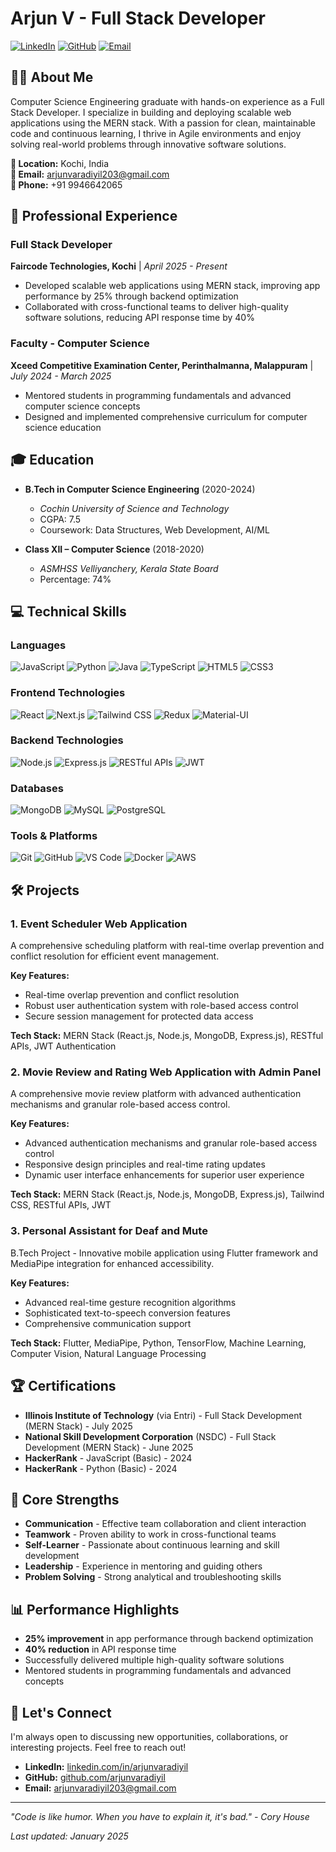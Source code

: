 # Arjun V - Full Stack Developer

[![LinkedIn](https://img.shields.io/badge/LinkedIn-0077B5?style=for-the-badge&logo=linkedin&logoColor=white)](https://linkedin.com/in/arjunvaradiyil)
[![GitHub](https://img.shields.io/badge/GitHub-100000?style=for-the-badge&logo=github&logoColor=white)](https://github.com/arjunvaradiyil)
[![Email](https://img.shields.io/badge/Gmail-D14836?style=for-the-badge&logo=gmail&logoColor=white)](mailto:arjunvaradiyil203@gmail.com)

## 👨‍💻 About Me

Computer Science Engineering graduate with hands-on experience as a Full Stack Developer. I specialize in building and deploying scalable web applications using the MERN stack. With a passion for clean, maintainable code and continuous learning, I thrive in Agile environments and enjoy solving real-world problems through innovative software solutions.

**📍 Location:** Kochi, India  
**📧 Email:** arjunvaradiyil203@gmail.com  
**📱 Phone:** +91 9946642065

## 🚀 Professional Experience

### Full Stack Developer
**Faircode Technologies, Kochi** | *April 2025 - Present*
- Developed scalable web applications using MERN stack, improving app performance by 25% through backend optimization
- Collaborated with cross-functional teams to deliver high-quality software solutions, reducing API response time by 40%

### Faculty - Computer Science
**Xceed Competitive Examination Center, Perinthalmanna, Malappuram** | *July 2024 - March 2025*
- Mentored students in programming fundamentals and advanced computer science concepts
- Designed and implemented comprehensive curriculum for computer science education

## 🎓 Education

- **B.Tech in Computer Science Engineering** (2020-2024)
  - *Cochin University of Science and Technology*
  - CGPA: 7.5
  - Coursework: Data Structures, Web Development, AI/ML

- **Class XII – Computer Science** (2018-2020)
  - *ASMHSS Velliyanchery, Kerala State Board*
  - Percentage: 74%

## 💻 Technical Skills

### Languages
![JavaScript](https://img.shields.io/badge/JavaScript-F7DF1E?style=for-the-badge&logo=javascript&logoColor=black)
![Python](https://img.shields.io/badge/Python-3776AB?style=for-the-badge&logo=python&logoColor=white)
![Java](https://img.shields.io/badge/Java-ED8B00?style=for-the-badge&logo=openjdk&logoColor=white)
![TypeScript](https://img.shields.io/badge/TypeScript-007ACC?style=for-the-badge&logo=typescript&logoColor=white)
![HTML5](https://img.shields.io/badge/HTML5-E34F26?style=for-the-badge&logo=html5&logoColor=white)
![CSS3](https://img.shields.io/badge/CSS3-1572B6?style=for-the-badge&logo=css3&logoColor=white)

### Frontend Technologies
![React](https://img.shields.io/badge/React-20232A?style=for-the-badge&logo=react&logoColor=61DAFB)
![Next.js](https://img.shields.io/badge/Next.js-000000?style=for-the-badge&logo=next.js&logoColor=white)
![Tailwind CSS](https://img.shields.io/badge/Tailwind_CSS-38B2AC?style=for-the-badge&logo=tailwind-css&logoColor=white)
![Redux](https://img.shields.io/badge/Redux-593D88?style=for-the-badge&logo=redux&logoColor=white)
![Material-UI](https://img.shields.io/badge/Material--UI-0081CB?style=for-the-badge&logo=material-ui&logoColor=white)

### Backend Technologies
![Node.js](https://img.shields.io/badge/Node.js-43853D?style=for-the-badge&logo=node.js&logoColor=white)
![Express.js](https://img.shields.io/badge/Express.js-404D59?style=for-the-badge&logo=express&logoColor=white)
![RESTful APIs](https://img.shields.io/badge/RESTful_API-FF6B6B?style=for-the-badge)
![JWT](https://img.shields.io/badge/JWT-000000?style=for-the-badge&logo=json-web-tokens&logoColor=white)

### Databases
![MongoDB](https://img.shields.io/badge/MongoDB-4EA94B?style=for-the-badge&logo=mongodb&logoColor=white)
![MySQL](https://img.shields.io/badge/MySQL-4479A1?style=for-the-badge&logo=mysql&logoColor=white)
![PostgreSQL](https://img.shields.io/badge/PostgreSQL-316192?style=for-the-badge&logo=postgresql&logoColor=white)

### Tools & Platforms
![Git](https://img.shields.io/badge/Git-F05032?style=for-the-badge&logo=git&logoColor=white)
![GitHub](https://img.shields.io/badge/GitHub-100000?style=for-the-badge&logo=github&logoColor=white)
![VS Code](https://img.shields.io/badge/VS_Code-007ACC?style=for-the-badge&logo=visual-studio-code&logoColor=white)
![Docker](https://img.shields.io/badge/Docker-2496ED?style=for-the-badge&logo=docker&logoColor=white)
![AWS](https://img.shields.io/badge/AWS-232F3E?style=for-the-badge&logo=amazon-aws&logoColor=white)

## 🛠️ Projects

### 1. Event Scheduler Web Application
A comprehensive scheduling platform with real-time overlap prevention and conflict resolution for efficient event management.

**Key Features:**
- Real-time overlap prevention and conflict resolution
- Robust user authentication system with role-based access control
- Secure session management for protected data access

**Tech Stack:** MERN Stack (React.js, Node.js, MongoDB, Express.js), RESTful APIs, JWT Authentication

### 2. Movie Review and Rating Web Application with Admin Panel
A comprehensive movie review platform with advanced authentication mechanisms and granular role-based access control.

**Key Features:**
- Advanced authentication mechanisms and granular role-based access control
- Responsive design principles and real-time rating updates
- Dynamic user interface enhancements for superior user experience

**Tech Stack:** MERN Stack (React.js, Node.js, MongoDB, Express.js), Tailwind CSS, RESTful APIs, JWT

### 3. Personal Assistant for Deaf and Mute
B.Tech Project - Innovative mobile application using Flutter framework and MediaPipe integration for enhanced accessibility.

**Key Features:**
- Advanced real-time gesture recognition algorithms
- Sophisticated text-to-speech conversion features
- Comprehensive communication support

**Tech Stack:** Flutter, MediaPipe, Python, TensorFlow, Machine Learning, Computer Vision, Natural Language Processing

## 🏆 Certifications

- **Illinois Institute of Technology** (via Entri) - Full Stack Development (MERN Stack) - July 2025
- **National Skill Development Corporation** (NSDC) - Full Stack Development (MERN Stack) - June 2025
- **HackerRank** - JavaScript (Basic) - 2024
- **HackerRank** - Python (Basic) - 2024

## 🌟 Core Strengths

- **Communication** - Effective team collaboration and client interaction
- **Teamwork** - Proven ability to work in cross-functional teams
- **Self-Learner** - Passionate about continuous learning and skill development
- **Leadership** - Experience in mentoring and guiding others
- **Problem Solving** - Strong analytical and troubleshooting skills

## 📊 Performance Highlights

- **25% improvement** in app performance through backend optimization
- **40% reduction** in API response time
- Successfully delivered multiple high-quality software solutions
- Mentored students in programming fundamentals and advanced concepts

## 🤝 Let's Connect

I'm always open to discussing new opportunities, collaborations, or interesting projects. Feel free to reach out!

- **LinkedIn:** [linkedin.com/in/arjunvaradiyil](https://linkedin.com/in/arjunvaradiyil)
- **GitHub:** [github.com/arjunvaradiyil](https://github.com/arjunvaradiyil)
- **Email:** arjunvaradiyil203@gmail.com

---

*"Code is like humor. When you have to explain it, it's bad." - Cory House*

*Last updated: January 2025* 
